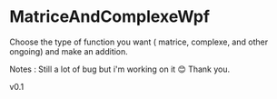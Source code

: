 # MatriceAndComplexeWpf

Choose the type of function you want ( matrice, complexe, and other ongoing) and make an addition.

Notes :
Still a lot of bug but i'm working on it 😊
Thank you.

v0.1
